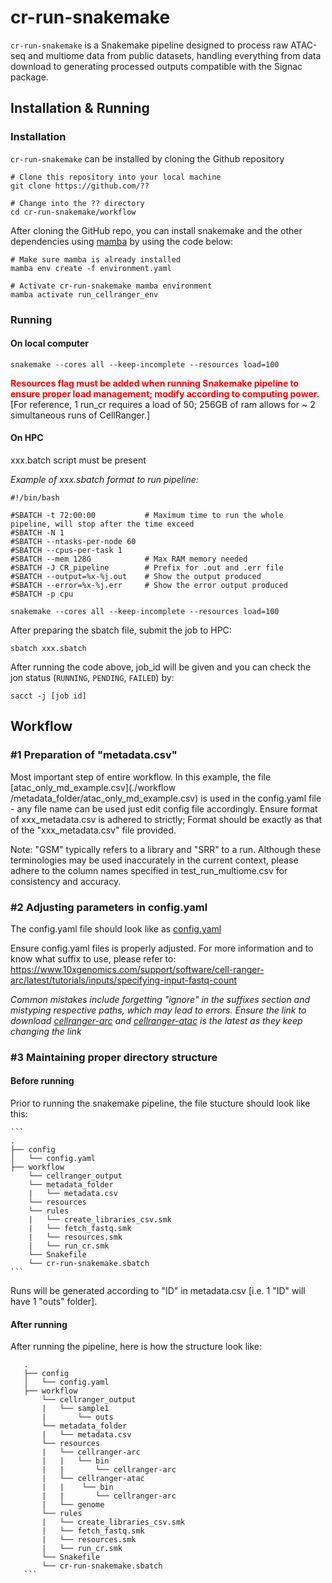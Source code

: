 # cr-run-snakemake

```cr-run-snakemake``` is a Snakemake pipeline designed to process raw ATAC-seq and multiome data from public datasets, handling everything from data download to generating processed outputs compatible with the Signac package.

## Installation & Running 
### Installation 
```cr-run-snakemake``` can be installed by cloning the Github repository
```
# Clone this repository into your local machine
git clone https://github.com/??

# Change into the ?? directory
cd cr-run-snakemake/workflow
```

After cloning the GitHub repo, you can install snakemake and the other dependencies using [mamba](https://mamba.readthedocs.io/en/latest/installation/mamba-installation.html) by using the code below:
```
# Make sure mamba is already installed
mamba env create -f environment.yaml

# Activate cr-run-snakemake mamba environment
mamba activate run_cellranger_env
```

### Running
#### On local computer
```
snakemake --cores all --keep-incomplete --resources load=100
```
<div style="color: red;">
  <strong>Resources flag must be added when running Snakemake pipeline to ensure proper load management; modify according to computing power.</strong>
</div>
[For reference, 1 run_cr requires a load of 50; 256GB of ram allows for ~ 2 simultaneous runs of CellRanger.]

#### On HPC

xxx.batch script must be present

*Example of xxx.sbatch format to run pipeline:*
```
#!/bin/bash

#SBATCH -t 72:00:00           # Maximum time to run the whole pipeline, will stop after the time exceed
#SBATCH -N 1
#SBATCH --ntasks-per-node 60
#SBATCH --cpus-per-task 1
#SBATCH --mem 128G            # Max RAM memory needed
#SBATCH -J CR_pipeline        # Prefix for .out and .err file
#SBATCH --output=%x-%j.out    # Show the output produced
#SBATCH --error=%x-%j.err     # Show the error output produced
#SBATCH -p cpu

snakemake --cores all --keep-incomplete --resources load=100
```

After preparing the sbatch file, submit the job to HPC:
```
sbatch xxx.sbatch
```
After running the code above, job_id will be given and you can check the jon status (```RUNNING```, ```PENDING```, ```FAILED```) by:
```
sacct -j [job id]
```

## Workflow

### #1 Preparation of "metadata.csv"

Most important step of entire workflow. In this example, the file [atac_only_md_example.csv](./workflow
/metadata_folder/atac_only_md_example.csv) is used in the config.yaml file - any file name can be used just edit config file accordingly.
Ensure format of xxx_metadata.csv is adhered to strictly; Format should be exactly as that of the "xxx_metadata.csv" file provided.

Note: "GSM" typically refers to a library and "SRR" to a run. Although these terminologies may be used inaccurately in the current context, please adhere to the column names specified in test_run_multiome.csv for consistency and accuracy.


### #2 Adjusting parameters in config.yaml
The config.yaml file should look like as [config.yaml](./config/config.yaml)

Ensure config.yaml files is properly adjusted. For more information and to know what suffix to use, please refer to: https://www.10xgenomics.com/support/software/cell-ranger-arc/latest/tutorials/inputs/specifying-input-fastq-count

*Common mistakes include forgetting "ignore" in the suffixes section and mistyping respective paths, which may lead to errors.*
*Ensure the link to download [cellranger-arc](https://support.10xgenomics.com/single-cell-multiome-atac-gex/software/downloads/latest) and [cellranger-atac](https://support.10xgenomics.com/single-cell-atac/software/downloads/latest) is the latest as they keep changing the link*

### #3 Maintaining proper directory structure 
#### Before running
Prior to running the snakemake pipeline, the file stucture should look like this:

    ```
    .
    ├── config
    │   └── config.yaml
    ├── workflow
        └── cellranger_output
        └── metadata_folder
        |   └── metadata.csv
        └── resources
        └── rules
        |   └── create_libraries_csv.smk
        |   └── fetch_fastq.smk
        |   └── resources.smk
        |   └── run_cr.smk
        └── Snakefile
        └── cr-run-snakemake.sbatch
    ```
Runs will be generated according to "ID" in metadata.csv [i.e. 1  "ID" will have 1 "outs" folder].

#### After running
After running the pipeline, here is how the structure look like:
 ```
    .
    ├── config
    │   └── config.yaml
    ├── workflow
        └── cellranger_output
        |   └── sample1
        |       └── outs
        └── metadata_folder
        |   └── metadata.csv
        └── resources
        |   └── cellranger-arc
        |   |   └── bin
        |   |       └── cellranger-arc
        |   └── cellranger-atac
        |   |    └── bin
        |   |       └── cellranger-arc
        |   └── genome
        └── rules
        |   └── create_libraries_csv.smk
        |   └── fetch_fastq.smk
        |   └── resources.smk
        |   └── run_cr.smk
        └── Snakefile
        └── cr-run-snakemake.sbatch
    ```
